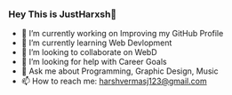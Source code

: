 ### Hey This is JustHarxsh👋
- 🔭 I’m currently working on Improving my GitHub Profile
- 🌱 I’m currently learning Web Devlopment
- 👯 I’m looking to collaborate on WebD
- 🤔 I’m looking for help with Career Goals
- 💬 Ask me about Programming, Graphic Design, Music 
- 📫 How to reach me: harshvermasj123@gmail.com
<!--
**JustHarxsh/JustHarxsh** is a ✨ _special_ ✨ repository because its `README.md` (this file) appears on your GitHub profile.

Here are some ideas to get you started:


-->
